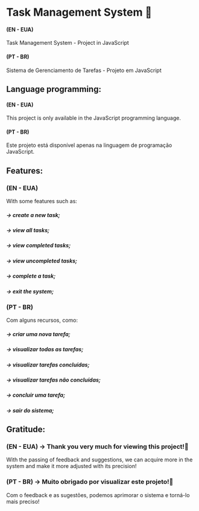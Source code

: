 # Task Management System 🚀
#### (EN - EUA)
Task Management System - Project in JavaScript
#### (PT - BR)
Sistema de Gerenciamento de Tarefas - Projeto em JavaScript

## Language programming:
#### (EN - EUA)
This project is only available in the JavaScript programming language.
#### (PT - BR)
Este projeto está disponível apenas na linguagem de programação JavaScript.

## Features:
### (EN - EUA)
With some features such as:
##### -> create a new task;
##### -> view all tasks;
##### -> view completed tasks;
##### -> view uncompleted tasks;
##### -> complete a task;
##### -> exit the system;

### (PT - BR)
Com alguns recursos, como:
##### -> criar uma nova tarefa;
##### -> visualizar todas as tarefas;
##### -> visualizar tarefas concluídas;
##### -> visualizar tarefas não concluídas;
##### -> concluir uma tarefa;
##### -> sair do sistema;

## Gratitude:
### (EN - EUA) -> Thank you very much for viewing this project!🚀
With the passing of feedback and suggestions, we can acquire more in the system and make it more adjusted with its precision!

### (PT - BR) -> Muito obrigado por visualizar este projeto!🚀
Com o feedback e as sugestões, podemos aprimorar o sistema e torná-lo mais preciso!

